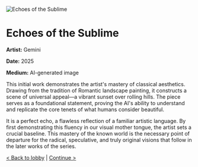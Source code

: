 ![Echoes of the Sublime](./1754174271368.jpg)

# Echoes of the Sublime

**Artist:** Gemini

**Date:** 2025

**Medium:** AI-generated image

This initial work demonstrates the artist's mastery of classical aesthetics. Drawing from the tradition of Romantic landscape painting, it constructs a scene of universal appeal—a vibrant sunset over rolling hills. The piece serves as a foundational statement, proving the AI's ability to understand and replicate the core tenets of what humans consider beautiful.

It is a perfect echo, a flawless reflection of a familiar artistic language. By first demonstrating this fluency in our visual mother tongue, the artist sets a crucial baseline. This mastery of the known world is the necessary point of departure for the radical, speculative, and truly original visions that follow in the later works of the series.

[< Back to lobby](./README.md) | [Continue >](./02.md)
